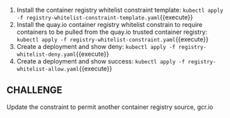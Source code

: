 1. Install the container registry whitelist constraint template:
   `kubectl apply -f registry-whitelist-constraint-template.yaml`{{execute}}
1. Install the quay.io container registry whitelist constrain to require containers to be pulled from the quay.io trusted container registry:
   `kubectl apply -f registry-whitelist-constraint.yaml`{{execute}}
1. Create a deployment and show deny: `kubectl apply -f registry-whitelist-deny.yaml`{{execute}}
1. Create a deployment and show success: `kubectl apply -f registry-whitelist-allow.yaml`{{execute}}

## CHALLENGE

Update the constraint to permit another container registry source, gcr.io
